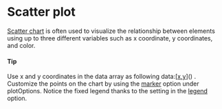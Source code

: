 # Scatter plot
[Scatter chart](https://api.highcharts.com/highcharts/plotOptions.scatter) is often used to visualize the relationship between elements using up to three different variables such as x coordinate,  y coordinates, and color.

####  Tip
Use x and y coordinates in the data array as following data:[[x,y]()]() .
Customize the points on the chart by using the [marker](http://api.highcharts.com/highcharts/plotOptions.scatter.marker.states.hover) option under plotOptions.
Notice the fixed legend thanks to the setting in the [legend](http://api.highcharts.com/highcharts/legend) option.